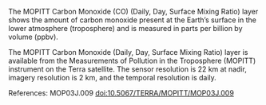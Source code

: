 The MOPITT Carbon Monoxide (CO) (Daily, Day, Surface Mixing Ratio) layer shows the amount of carbon monoxide present at the Earth’s surface in the lower atmosphere (troposphere) and is measured in parts per billion by volume (ppbv).

The MOPITT Carbon Monoxide (Daily, Day, Surface Mixing Ratio) layer is available from the Measurements of Pollution in the Troposphere (MOPITT) instrument on the Terra satellite. The sensor resolution is 22 km at nadir, imagery resolution is 2 km, and the temporal resolution is daily.

References: MOP03J.009 [doi:10.5067/TERRA/MOPITT/MOP03J.009](https://doi.org/10.5067/TERRA/MOPITT/MOP03J.009)

